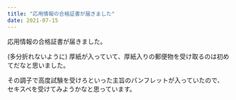 ```yaml
---
title: "応用情報の合格証書が届きました"
date: 2021-07-15
---
```


応用情報の合格証書が届きました。

(多分折れないように) 厚紙が入っていて、厚紙入りの郵便物を受け取るのは初めてだなと思いました。

その調子で高度試験を受けろといった主旨のパンフレットが入っていたので、
セキスペを受けてみようかなと思っています。
